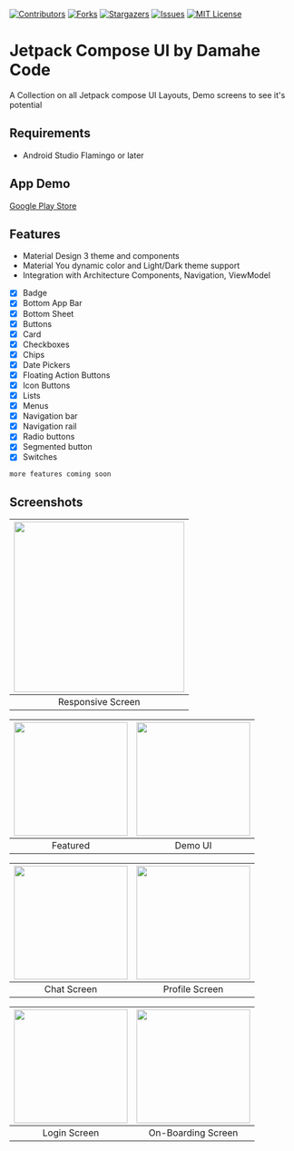 <!-- MARKDOWN LINKS -->
<!-- https://www.markdownguide.org/basic-syntax/#reference-style-links -->
[contributors-shield]: https://img.shields.io/github/contributors/damahecode/Jetpack-Compose-UI.svg?style=for-the-badge
[contributors-url]: https://github.com/damahecode/Jetpack-Compose-UI/graphs/contributors
[forks-shield]: https://img.shields.io/github/forks/damahecode/Jetpack-Compose-UI.svg?style=for-the-badge
[forks-url]: https://github.com/damahecode/Jetpack-Compose-UI/network/members
[stars-shield]: https://img.shields.io/github/stars/damahecode/Jetpack-Compose-UI.svg?style=for-the-badge
[stars-url]: https://github.com/damahecode/Jetpack-Compose-UI/stargazers
[issues-shield]: https://img.shields.io/github/issues/damahecode/Jetpack-Compose-UI.svg?style=for-the-badge
[issues-url]: https://github.com/damahecode/Jetpack-Compose-UI/issues
[license-shield]: https://img.shields.io/github/license/damahecode/Jetpack-Compose-UI.svg?style=for-the-badge
[license-url]: https://github.com/damahecode/Jetpack-Compose-UI/blob/master/LICENSE

[![Contributors][contributors-shield]][contributors-url]
[![Forks][forks-shield]][forks-url]
[![Stargazers][stars-shield]][stars-url]
[![Issues][issues-shield]][issues-url]
[![MIT License][license-shield]][license-url]

# Jetpack Compose UI by Damahe Code
A Collection on all Jetpack compose UI Layouts, Demo screens to see it's potential

## Requirements
- Android Studio Flamingo or later

## App Demo
[Google Play Store](https://play.google.com/store/apps/details?id=com.code.damahe.jetpack.compose.ui)

## Features
* Material Design 3 theme and components
* Material You dynamic color and Light/Dark theme support
* Integration with Architecture Components, Navigation, ViewModel

- [x] Badge
- [x] Bottom App Bar
- [x] Bottom Sheet
- [x] Buttons
- [x] Card
- [x] Checkboxes
- [x] Chips
- [x] Date Pickers
- [x] Floating Action Buttons
- [x] Icon Buttons
- [x] Lists
- [x] Menus
- [x] Navigation bar
- [x] Navigation rail
- [x] Radio buttons
- [x] Segmented button
- [x] Switches

```more features coming soon```

## Screenshots

| <img src="assets/screenshots/responsive-screen.jpg" width="300"/> |
|:-----------------------------------------------------------------:|
|                         Responsive Screen                         |

| <img src="assets/screenshots/featured.jpg" width="200"/> | <img src="assets/screenshots/demo-ui.jpg" width="200"/> |
|:--------------------------------------------------------:|:-------------------------------------------------------:|
|                         Featured                         |                         Demo UI                         |

| <img src="assets/screenshots/chat.jpg" width="200"/> | <img src="assets/screenshots/profile.jpg" width="200"/> |
|:----------------------------------------------------:|:-------------------------------------------------------:|
|                     Chat Screen                      |                     Profile Screen                      |

| <img src="assets/screenshots/login.jpg" width="200"/> | <img src="assets/screenshots/on-boarding.jpg" width="200"/> |
|:-----------------------------------------------------:|:-----------------------------------------------------------:|
|                     Login Screen                      |                     On-Boarding Screen                      |




